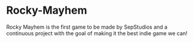 # Rocky-Mayhem
Rocky Mayhem is the first game to be made by SepStudios and a continuous project with the goal of making it the best indie game we can!
